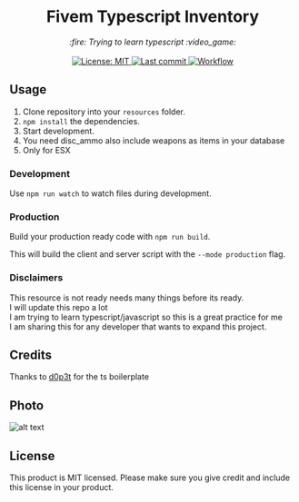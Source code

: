 <h1 align="center">Fivem Typescript Inventory</h1>

<p align="center">
  <i>:fire: Trying to learn typescript :video_game:</i>
  <br>
  <br>
  <a href="https://github.com/CriMsOnN/Fivem-ts-inventory/blob/main/LICENSE">
    <img src="https://img.shields.io/badge/License-MIT-blue.svg?style=flat" alt="License: MIT">
  </a>
  <a href="https://github.com/CriMsOnN/Fivem-ts-inventory/commits/main">
    <img src="https://img.shields.io/github/last-commit/CriMsOnN/Fivem-ts-inventory.svg?style=flat" alt="Last commit">
  </a>
  <a href="">
    <img src="https://img.shields.io/github/workflow/status/CriMsOnN/Fivem-ts-inventory/Node.js%20CI" alt="Workflow">
  </a>
</p>

## Usage

1. Clone repository into your `resources` folder.
2. `npm install` the dependencies.
3. Start development.
4. You need disc_ammo also include weapons as items in your database
5. Only for ESX

### Development

Use `npm run watch` to watch files during development.

### Production

Build your production ready code with `npm run build`.

This will build the client and server script with the `--mode production` flag.

### Disclaimers

This resource is not ready needs many things before its ready.<br>
I will update this repo a lot<br>
I am trying to learn typescript/javascript so this is a great practice for me <br>
I am sharing this for any developer that wants to expand this project.

## Credits

Thanks to <a href="https://github.com/d0p3t/">d0p3t</a> for the ts boilerplate

## Photo

![alt text](https://imgur.com/5qOK8Fn.png)

## License

This product is MIT licensed. Please make sure you give credit and include this license in your product.
